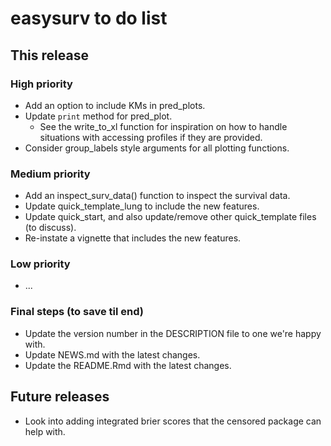 # easysurv to do list

## This release

### High priority
* Add an option to include KMs in pred_plots.
* Update `print` method for pred_plot. 
    * See the write_to_xl function for inspiration on how to handle situations 
    with accessing profiles if they are provided.
* Consider group_labels style arguments for all plotting functions.

### Medium priority
* Add an inspect_surv_data() function to inspect the survival data.
* Update quick_template_lung to include the new features.
* Update quick_start, and also update/remove other quick_template files 
(to discuss).
* Re-instate a vignette that includes the new features.

### Low priority
* ...

### Final steps (to save til end)
* Update the version number in the DESCRIPTION file to one we're happy with.
* Update NEWS.md with the latest changes.
* Update the README.Rmd with the latest changes.



## Future releases

* Look into adding integrated brier scores that the censored package can help 
with.
